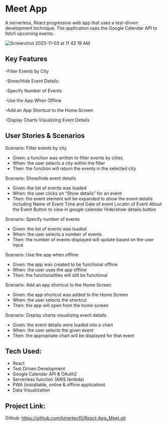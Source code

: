# Meet App

A serverless, React progressive web app that uses a test-driven development technique. The application uses the Google Calendar API to fetch upcoming events.

![Screenshot 2023-11-03 at 11 42 19 AM](https://github.com/kmerten10/React-App_Meet/assets/127905952/e02ce6c3-fc5e-496a-89f2-24c86feeaafd)

## Key Features

-Filter Events by City

-Show/Hide Event Details

-Specify Number of Events

-Use the App When Offline

-Add an App Shortcut to the Home Screen

-Display Charts Visualizing Event Details

## User Stories & Scenarios

Scenario: Filter events by city
- Given: a function was written to filter events by cities
- When: the user selects a city within the filter
- Then: the function will return the events in the selected city

Scenario: Show/hide event details
- Given: the list of events was loaded
- When: the user clicks on “Show details” for an event
- Then: the event element will be expanded to show the event details including
     Name of Event
     Time and Date of event
     Locatin of Event
     About the Event
     Button to view in google calendar
     Hide/show details button

Scenario: Specify number of events
- Given: the list of events was loaded
- When: the user selects a number of events
- Then: the number of events displayed will update based on the user input

Scenario: Use the app when offline
- Given: the app was created to be functional offline
- When: the user uses the app offline
- Then: the functionalities will still be functional

Scenario: Add an app shortcut to the Home Screen
- Given: the app shortcut was added to the Home Screen
- When: the user selects the shortcut
- Then: the app will open from the home screen

Scenario: Display charts visualizing event details
- Given: the event details were loaded into a chart
- When: the user selects the given event 
- Then: the appropriate chart will be displayed for that event

## Tech Used:
- React 
- Test Driven Development
- Google Calendar API & OAuth2
- Serverless function (AWS lambda)
- PWA (installable, online & offline application)
- Data Visualization

## Project Link:
Github: https://github.com/kmerten10/React-App_Meet.git

